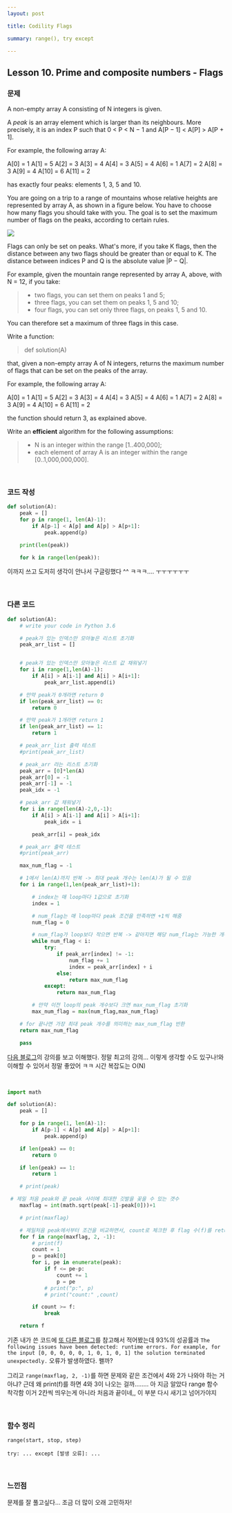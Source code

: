 ```yaml
---
layout: post

title: Codility Flags

summary: range(), try except

---
```


## Lesson 10. Prime and composite numbers - Flags

### 문제

A non-empty array A consisting of N integers is given.

A *peak* is an array element which is larger than its neighbours. More precisely, it is an index P such that 0 < P < N − 1 and A[P − 1] < A[P] > A[P + 1].

For example, the following array A:

A[0] = 1
 A[1] = 5
 A[2] = 3
 A[3] = 4
 A[4] = 3
 A[5] = 4
 A[6] = 1
 A[7] = 2
 A[8] = 3
 A[9] = 4
 A[10] = 6
 A[11] = 2

has exactly four peaks: elements 1, 3, 5 and 10.

You are going on a trip to a range of mountains whose relative heights are represented by array A, as shown in a figure below. You have to choose how many flags you should take with you. The goal is to set the maximum number of flags on the peaks, according to certain rules.

![](https://codility-frontend-prod.s3.amazonaws.com/media/task_static/flags/static/images/auto/6f5e8faa3000c0a74157e6e0bc759b8a.png)

Flags can only be set on peaks. What's more, if you take K flags, then the distance between any two flags should be greater than or equal to K. The distance between indices P and Q is the absolute value |P − Q|.

For example, given the mountain range represented by array A, above, with N = 12, if you take:

> - two flags, you can set them on peaks 1 and 5;
> - three flags, you can set them on peaks 1, 5 and 10;
> - four flags, you can set only three flags, on peaks 1, 5 and 10.

You can therefore set a maximum of three flags in this case.

Write a function:

> def solution(A)

that, given a non-empty array A of N integers, returns the maximum number of flags that can be set on the peaks of the array.

For example, the following array A:

A[0] = 1
 A[1] = 5
 A[2] = 3
 A[3] = 4
 A[4] = 3
 A[5] = 4
 A[6] = 1
 A[7] = 2
 A[8] = 3
 A[9] = 4
 A[10] = 6
 A[11] = 2

the function should return 3, as explained above.

Write an ****efficient**** algorithm for the following assumptions:

> - N is an integer within the range [1..400,000];
> - each element of array A is an integer within the range [0..1,000,000,000].

<br/>

### 코드 작성

```python
def solution(A):
    peak = []
    for p in range(1, len(A)-1):
        if A[p-1] < A[p] and A[p] > A[p+1]:
            peak.append(p)

    print(len(peak))

    for k in range(len(peak)):
```

이까지 쓰고 도저히 생각이 안나서 구글링했다 ^^ ㅋㅋㅋ.... ㅜㅜㅜㅜㅜㅜ

<br/>

### 다른 코드

```python
def solution(A):
    # write your code in Python 3.6

    # peak가 있는 인덱스만 모아놓은 리스트 초기화
    peak_arr_list = []


    # peak가 있는 인덱스만 모아놓은 리스트 값 채워넣기
    for i in range(1,len(A)-1):
        if A[i] > A[i-1] and A[i] > A[i+1]:
            peak_arr_list.append(i)

    # 만약 peak가 0개라면 return 0
    if len(peak_arr_list) == 0:
        return 0

    # 만약 peak가 1개라면 return 1
    if len(peak_arr_list) == 1:
        return 1       

    # peak_arr_list 출력 테스트
    #print(peak_arr_list)

    # peak_arr 라는 리스트 초기화
    peak_arr = [0]*len(A)
    peak_arr[0] = -1
    peak_arr[-1] = -1
    peak_idx = -1

    # peak_arr 값 채워넣기
    for i in range(len(A)-2,0,-1):
        if A[i] > A[i-1] and A[i] > A[i+1]:
            peak_idx = i

        peak_arr[i] = peak_idx

    # peak_arr 출력 테스트
    #print(peak_arr)

    max_num_flag = -1

    # 1에서 len(A)까지 반복 -> 최대 peak 개수는 len(A)가 될 수 있음
    for i in range(1,len(peak_arr_list)+1):

        # index는 매 loop마다 1값으로 초기화
        index = 1

        # num_flag는 매 loop마다 peak 조건을 만족하면 +1씩 해줌
        num_flag = 0

        # num_flag가 loop보다 작으면 반복 -> 같아지면 해당 num_flag는 가능한 개수이다.
        while num_flag < i:
            try:
                if peak_arr[index] != -1:
                    num_flag += 1
                    index = peak_arr[index] + i
                else:
                    return max_num_flag
            except:
                return max_num_flag

        # 만약 이전 loop의 peak 개수보다 크면 max_num_flag 초기화
        max_num_flag = max(num_flag,max_num_flag)

    # for 끝나면 가장 최대 peak 개수를 의미하는 max_num_flag 반환
    return max_num_flag

    pass
```

[다음 블로그](https://datacodingschool.tistory.com/71?category=391801)의 강의를 보고 이해했다. 정말 최고의 강의... 이렇게 생각할 수도 있구나!와 이해할 수 있어서 정말 좋았어 ㅋㅋ 시간 복잡도는 O(N)

<br/>

```python
import math

def solution(A):
    peak = []

    for p in range(1, len(A)-1):
        if A[p-1] < A[p] and A[p] > A[p+1]:
            peak.append(p)

    if len(peak) == 0:
        return 0

    if len(peak) == 1:
        return 1

    # print(peak)

 # 제일 처음 peak와 끝 peak 사이에 최대한 깃발을 꽂을 수 있는 갯수
    maxflag = int(math.sqrt(peak[-1]-peak[0]))+1

    # print(maxflag)

    # 제일처음 peak에서부터 조건을 비교하면서, count로 체크한 후 flag 수(f)를 return
    for f in range(maxflag, 2, -1):
        # print(f)
        count = 1
        p = peak[0]
        for i, pe in enumerate(peak):
            if f <= pe-p:
                count += 1
                p = pe
            # print("p:", p)
            # print("count:" ,count)

        if count >= f:
            break

    return f
```

기존 내가 쓴 코드에 [또 다른 블로그](https://smecsm.tistory.com/232?category=922260)를 참고해서 적어봤는데 93%의 성공률과 `The following issues have been detected: runtime errors. For example, for the input [0, 0, 0, 0, 0, 1, 0, 1, 0, 1] the solution terminated unexpectedly.` 오류가 발생하였다. 왤까?

그리고 `range(maxflag, 2, -1)`를 하면 문제와 같은 조건에서 4와 2가 나와야 하는 거 아냐? 근데 왜 print(f)를 하면 4와 3이 나오는 걸까........ 아 지금 알았다 range 함수 착각함 이거 2칸씩 띄우는게 아니라 처음과 끝이네,, 이 부분 다시 새기고 넘어가야지

<br/>

### 함수 정리

`range(start, stop, step)`

`try: ... except [발생 오류]: ...`



<br/>

### 느낀점

문제를 잘 풀고싶다... 조금 더 많이 오래 고민하자!

